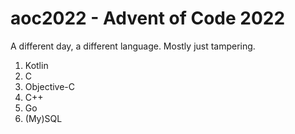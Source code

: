 # aoc2022 - Advent of Code 2022

A different day, a different language. Mostly just tampering.

1. Kotlin
2. C
3. Objective-C
4. C++
5. Go
6. (My)SQL
